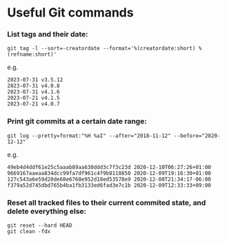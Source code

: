 # Useful Git commands

### List tags and their date:

```
git tag -l --sort=-creatordate --format='%(creatordate:short) %(refname:short)'
```
e.g.

```
2023-07-31 v3.5.12
2023-07-31 v4.0.8
2023-07-31 v4.1.6
2023-07-21 v4.1.5
2023-07-21 v4.0.7
```

### Print git commits at a certain date range:

```
git log --pretty=format:"%H %aI" --after="2018-11-12" --before="2020-12-12"
```

e.g.

```
49eb4d4ddf61e25c5aaab89aa630ddd3c7f3c23d 2020-12-10T06:27:26+01:00
9669167aaeaa834dcc99fa7df961c4f9b8118850 2020-12-09T19:16:30+01:00
127c543a6e59d20de68e6760e952d18ed53578e9 2020-12-08T21:34:17-06:00
f379a52d745dbd765b4ba1fb3133ed6fad3e7c1b 2020-12-09T12:33:33+09:00
```

### Reset all tracked files to their current commited state, and delete everything else:

```
git reset --hard HEAD
git clean -fdx
```
